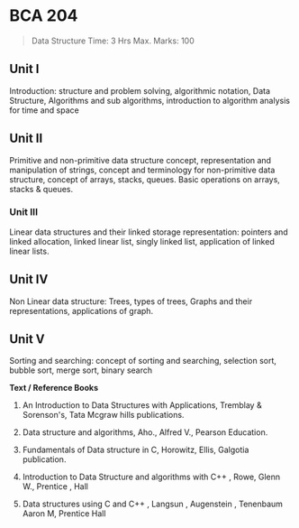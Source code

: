 # BCA 204 

>Data Structure  Time: 3 Hrs Max. Marks: 100  

## Unit I  

Introduction: structure and problem solving, algorithmic notation, Data Structure, Algorithms and sub algorithms, introduction to algorithm analysis for time and space  

## Unit II  

Primitive and non-primitive data structure concept, representation and manipulation of strings, concept and terminology for non-primitive data structure, concept of arrays, stacks, queues. Basic operations on arrays, stacks & queues. 

### Unit III  

Linear data structures and their linked storage representation: pointers and linked allocation, linked linear list, singly linked list, application of linked linear lists. 

## Unit IV  

Non Linear data structure: Trees, types of trees, Graphs and their representations, applications of graph. 

## Unit V  

Sorting and searching: concept of sorting and searching, selection sort, bubble sort, merge sort, binary search  

 

**Text / Reference Books**  

1. An Introduction to Data Structures with Applications, Tremblay & Sorenson's, Tata Mcgraw hills publications.  

2. Data structure and algorithms, Aho., Alfred V., Pearson Education.  

3. Fundamentals of Data structure in C, Horowitz, Ellis, Galgotia publication.  

4. Introduction to Data Structure and algorithms with C++ , Rowe, Glenn W., Prentice , Hall  

5. Data structures using C and C++ , Langsun , Augenstein , Tenenbaum Aaron M, Prentice Hall 